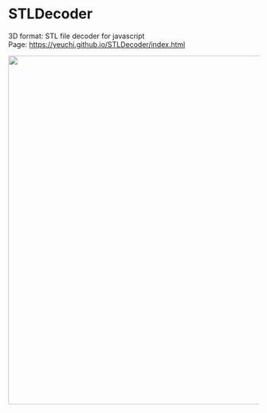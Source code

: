 # STLDecoder
3D format: STL file decoder for javascript \
Page: https://yeuchi.github.io/STLDecoder/index.html

<img width="700" src="https://user-images.githubusercontent.com/1282659/131421807-a0ffd819-fd6a-4727-9582-11090f8bca16.png">
